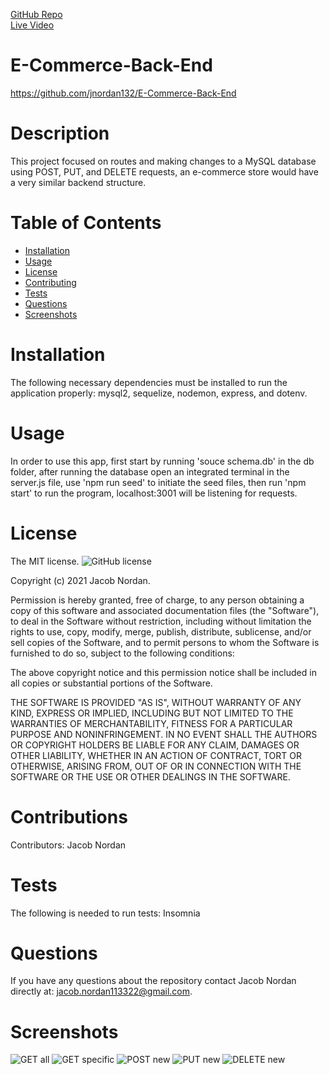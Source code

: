 [GitHub Repo](https://github.com/jnordan132/E-Commerce-Back-End)\
[Live Video](https://drive.google.com/file/d/14D6c4Ggya94eY4_BrAzSyGy5RPsRd6UX/view)

# E-Commerce-Back-End
https://github.com/jnordan132/E-Commerce-Back-End
# Description
This project focused on routes and making changes to a MySQL database using POST, PUT, and DELETE requests, an e-commerce store would have a very similar backend structure. 
# Table of Contents 
* [Installation](#installation)
* [Usage](#usage)
* [License](#license)
* [Contributing](#contributions)
* [Tests](#tests)
* [Questions](#questions)
* [Screenshots](#screenshots)
# Installation
The following necessary dependencies must be installed to run the application properly: mysql2, sequelize, nodemon, express, and dotenv.
# Usage
In order to use this app, first start by running 'souce schema.db' in the db folder, after running the database open an integrated terminal in the server.js file, use 'npm run seed' to initiate the seed files, then run 'npm start' to run the program, localhost:3001 will be listening for requests.
# License
The MIT license. 
![GitHub license](https://img.shields.io/badge/license-MIT-blue.svg)
        
Copyright (c) 2021 Jacob Nordan.
        
Permission is hereby granted, free of charge, to any person obtaining a copy of this software and associated
documentation files (the "Software"), to deal in the Software without restriction, including without limitation
the rights to use, copy, modify, merge, publish, distribute, sublicense, and/or sell copies of the Software, and
to permit persons to whom the Software is furnished to do so, subject to the following conditions:

The above copyright notice and this permission notice shall be included in all copies or substantial portions
of the Software.

THE SOFTWARE IS PROVIDED "AS IS", WITHOUT WARRANTY OF ANY KIND, EXPRESS OR IMPLIED, INCLUDING BUT NOT LIMITED TO 
THE WARRANTIES OF MERCHANTABILITY, FITNESS FOR A PARTICULAR PURPOSE AND NONINFRINGEMENT. IN NO EVENT SHALL THE 
AUTHORS OR COPYRIGHT HOLDERS BE LIABLE FOR ANY CLAIM, DAMAGES OR OTHER LIABILITY, WHETHER IN AN ACTION OF CONTRACT,
TORT OR OTHERWISE, ARISING FROM, OUT OF OR IN CONNECTION WITH THE SOFTWARE OR THE USE OR OTHER DEALINGS IN THE SOFTWARE.
# Contributions
​Contributors: Jacob Nordan
# Tests
The following is needed to run tests: Insomnia
# Questions
If you have any questions about the repository contact Jacob Nordan directly at: jacob.nordan113322@gmail.com.
# Screenshots
![GET all](https://user-images.githubusercontent.com/81433664/132261038-9970f073-6d34-4763-9c95-e2355beac2db.jpg)
![GET specific](https://user-images.githubusercontent.com/81433664/132261039-67e16161-5e9e-4e4e-a20d-02a928f647b1.jpg)
![POST new](https://user-images.githubusercontent.com/81433664/132261044-d9ba0b1c-0ab0-4ee2-8b89-81873f79870b.jpg)
![PUT new](https://user-images.githubusercontent.com/81433664/132261051-cbb61534-5c42-47bd-9ac6-b52bf3f3ed60.jpg)
![DELETE new](https://user-images.githubusercontent.com/81433664/132261053-a749da91-1ee5-45b9-a0f5-e34cf7107af0.jpg)
